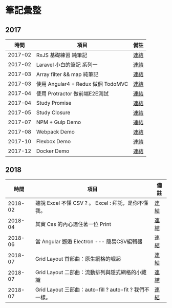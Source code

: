 
# 筆記彙整

## 2017

| 時間 | 項目 | 備註 |
| ------| ------  | ------ |
| 2017-02| RxJS 基礎練習 純筆記                |[連結](https://jhlstudy.blogspot.com/2017/02/rxjs.html) |
| 2017-02| Laravel 小白的筆記 系列一            |[連結](https://jhlstudy.blogspot.com/2017/02/laravel.html)  |
| 2017-03| Array filter && map 純筆記         |[連結](https://jhlstudy.blogspot.com/2017/03/array-filter-map.html)  |
| 2017-03| 使用 Angular4 + Redux 做個 TodoMVC |[連結](https://jhlstudy.blogspot.com/2017/03/angular4-redux-todomvc.html)  |
| 2017-04| 使用 Protractor 做前端E2E測試       |[連結](https://jhlstudy.blogspot.com/2017/04/protractore2e.html)  |
| 2017-04| Study Promise                     |[連結](https://github.com/JiaHongL/study-promise)  |
| 2017-05| Study Closure                     |[連結](https://github.com/JiaHongL/study-closure)  |
| 2017-07| NPM + Gulp Demo                  |[連結](https://github.com/JiaHongL/gulp-demo)  |
| 2017-08| Webpack Demo                      |[連結](https://github.com/JiaHongL/webpack-demo)  |
| 2017-10| Flexbox Demo                      |[連結](https://github.com/JiaHongL/flexbox-demo)  |
| 2017-12| Docker Demo                       |[連結](https://github.com/JiaHongL/docker-demo)  |

## 2018

| 時間 | 項目 | 備註 |
| ------| ------  | ------ |
| 2018-02| 聽說 Excel 不懂 CSV ? 。 Excel : 拜託，是你不懂我。 |[連結](https://jhlstudy.blogspot.com/2018/02/excelcsv-excel.html)  |
| 2018-04| 其實 Css 的內心還住著一位 Print                   |[連結](https://jhlstudy.blogspot.com/2018/04/cssprint.html)  |
| 2018-06| 當 Angular 邂逅 Electron --- 簡易CSV編輯器        |[連結](https://jhlstudy.blogspot.com/2018/06/angularelectron-csv.html)  |
| 2018-07| Grid Layout 首部曲：原生網格的崛起                 |[連結](https://jhlstudy.blogspot.com/2018/07/grid-layout.html)  |
| 2018-07| Grid Layout 二部曲：流動排列與隱式網格的小藏識       |[連結](https://jhlstudy.blogspot.com/2018/07/grid-layout_8.html)  |
| 2018-07| Grid Layout 三部曲：auto-fill ? auto-fit ? 我們不一樣。    |[連結](https://jhlstudy.blogspot.com/2018/07/grid-layout-auto-fill-auto-fit_8.html)  |
